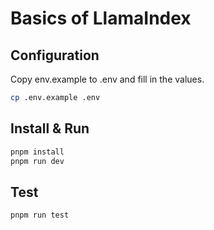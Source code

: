 # Basics of LlamaIndex

## Configuration

Copy env.example to .env and fill in the values.

```bash
cp .env.example .env
```

## Install & Run

```bash
pnpm install
pnpm run dev
```

## Test

```bash
pnpm run test
```
